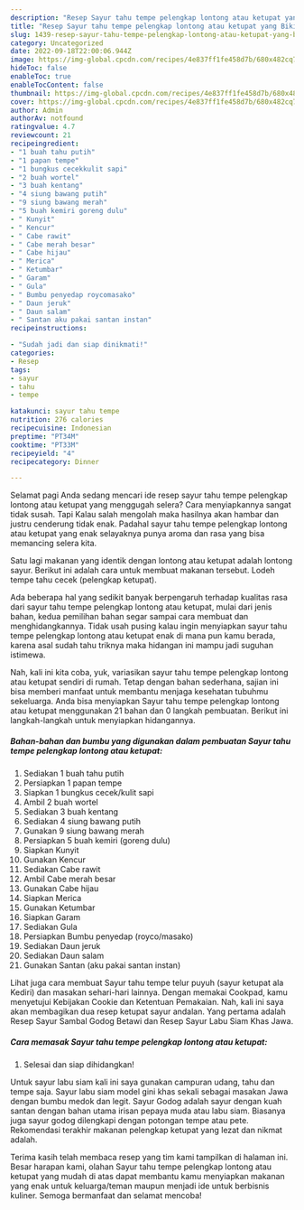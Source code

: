 ```yaml
---
description: "Resep Sayur tahu tempe pelengkap lontong atau ketupat yang Bikin Ngiler, Buat Buka Puasa}"
title: "Resep Sayur tahu tempe pelengkap lontong atau ketupat yang Bikin Ngiler, Buat Buka Puasa}"
slug: 1439-resep-sayur-tahu-tempe-pelengkap-lontong-atau-ketupat-yang-bikin-ngiler-buat-buka-puasa
category: Uncategorized
date: 2022-09-18T22:00:06.944Z
image: https://img-global.cpcdn.com/recipes/4e837ff1fe458d7b/680x482cq70/sayur-tahu-tempe-pelengkap-lontong-atau-ketupat-foto-resep-utama.jpg
hideToc: false
enableToc: true
enableTocContent: false
thumbnail: https://img-global.cpcdn.com/recipes/4e837ff1fe458d7b/680x482cq70/sayur-tahu-tempe-pelengkap-lontong-atau-ketupat-foto-resep-utama.jpg
cover: https://img-global.cpcdn.com/recipes/4e837ff1fe458d7b/680x482cq70/sayur-tahu-tempe-pelengkap-lontong-atau-ketupat-foto-resep-utama.jpg
author: Admin
authorAv: notfound
ratingvalue: 4.7
reviewcount: 21
recipeingredient:
- "1 buah tahu putih"
- "1 papan tempe"
- "1 bungkus cecekkulit sapi"
- "2 buah wortel"
- "3 buah kentang"
- "4 siung bawang putih"
- "9 siung bawang merah"
- "5 buah kemiri goreng dulu"
- " Kunyit"
- " Kencur"
- " Cabe rawit"
- " Cabe merah besar"
- " Cabe hijau"
- " Merica"
- " Ketumbar"
- " Garam"
- " Gula"
- " Bumbu penyedap roycomasako"
- " Daun jeruk"
- " Daun salam"
- " Santan aku pakai santan instan"
recipeinstructions:

- "Sudah jadi dan siap dinikmati!"
categories:
- Resep
tags:
- sayur
- tahu
- tempe

katakunci: sayur tahu tempe 
nutrition: 276 calories
recipecuisine: Indonesian
preptime: "PT34M"
cooktime: "PT33M"
recipeyield: "4"
recipecategory: Dinner

---
```



Selamat pagi Anda sedang mencari ide resep sayur tahu tempe pelengkap lontong atau ketupat yang menggugah selera? Cara menyiapkannya sangat tidak susah. Tapi Kalau salah mengolah maka hasilnya akan hambar dan justru cenderung tidak enak. Padahal sayur tahu tempe pelengkap lontong atau ketupat yang enak selayaknya punya aroma dan rasa yang bisa memancing selera kita.


Satu lagi makanan yang identik dengan lontong atau ketupat adalah lontong sayur. Berikut ini adalah cara untuk membuat makanan tersebut. Lodeh tempe tahu cecek (pelengkap ketupat).

Ada beberapa hal yang sedikit banyak berpengaruh terhadap kualitas rasa dari sayur tahu tempe pelengkap lontong atau ketupat, mulai dari jenis bahan, kedua pemilihan bahan segar sampai cara membuat dan menghidangkannya. Tidak usah pusing kalau ingin menyiapkan sayur tahu tempe pelengkap lontong atau ketupat enak di mana pun kamu berada, karena asal sudah tahu triknya maka hidangan ini mampu jadi suguhan istimewa.


Nah, kali ini kita coba, yuk, variasikan sayur tahu tempe pelengkap lontong atau ketupat sendiri di rumah. Tetap dengan bahan sederhana, sajian ini bisa memberi manfaat untuk membantu menjaga kesehatan tubuhmu sekeluarga. Anda bisa menyiapkan Sayur tahu tempe pelengkap lontong atau ketupat menggunakan 21 bahan dan 0 langkah pembuatan. Berikut ini langkah-langkah untuk menyiapkan hidangannya.

<!--inarticleads1-->

##### Bahan-bahan dan bumbu yang digunakan dalam pembuatan Sayur tahu tempe pelengkap lontong atau ketupat:

1. Sediakan 1 buah tahu putih
1. Persiapkan 1 papan tempe
1. Siapkan 1 bungkus cecek/kulit sapi
1. Ambil 2 buah wortel
1. Sediakan 3 buah kentang
1. Sediakan 4 siung bawang putih
1. Gunakan 9 siung bawang merah
1. Persiapkan 5 buah kemiri (goreng dulu)
1. Siapkan  Kunyit
1. Gunakan  Kencur
1. Sediakan  Cabe rawit
1. Ambil  Cabe merah besar
1. Gunakan  Cabe hijau
1. Siapkan  Merica
1. Gunakan  Ketumbar
1. Siapkan  Garam
1. Sediakan  Gula
1. Persiapkan  Bumbu penyedap (royco/masako)
1. Sediakan  Daun jeruk
1. Sediakan  Daun salam
1. Gunakan  Santan (aku pakai santan instan)


Lihat juga cara membuat Sayur tahu tempe telur puyuh (sayur ketupat ala Kediri) dan masakan sehari-hari lainnya. Dengan memakai Cookpad, kamu menyetujui Kebijakan Cookie dan Ketentuan Pemakaian. Nah, kali ini saya akan membagikan dua resep ketupat sayur andalan. Yang pertama adalah Resep Sayur Sambal Godog Betawi dan Resep Sayur Labu Siam Khas Jawa. 

<!--inarticleads2-->

##### Cara memasak Sayur tahu tempe pelengkap lontong atau ketupat:


1. Selesai dan siap dihidangkan!

Untuk sayur labu siam kali ini saya gunakan campuran udang, tahu dan tempe saja. Sayur labu siam model gini khas sekali sebagai masakan Jawa dengan bumbu medok dan legit. Sayur Godog adalah sayur dengan kuah santan dengan bahan utama irisan pepaya muda atau labu siam. Biasanya juga sayur godog dilengkapi dengan potongan tempe atau pete. Rekomendasi terakhir makanan pelengkap ketupat yang lezat dan nikmat adalah. 

Terima kasih telah membaca resep yang tim kami tampilkan di halaman ini. Besar harapan kami, olahan Sayur tahu tempe pelengkap lontong atau ketupat yang mudah di atas dapat membantu kamu menyiapkan makanan yang enak untuk keluarga/teman maupun menjadi ide untuk berbisnis kuliner. Semoga bermanfaat dan selamat mencoba!
